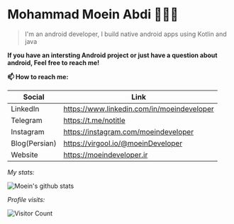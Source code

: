 # Mohammad Moein Abdi 👨🏻‍💻

> I'm an android developer, I build native android apps using Kotlin and java

**If you have an intersting Android project or just have a question about android, Feel free to reach me!**

**📫 How to reach me:**

Social | Link
------ | ----
LinkedIn | https://www.linkedin.com/in/moeindeveloper
Telegram | https://t.me/notitle
Instagram | https://instagram.com/moeindeveloper
Blog(Persian) | https://virgool.io/@moeinDeveloper
Website | https://moeindeveloper.ir


*My stats:*

![Moein's github stats](https://github-readme-stats.vercel.app/api?username=moeindev&include_all_commits=true&show_icons=true&theme=dracula)


*Profile visits:*

![Visitor Count](https://profile-counter.glitch.me/moeindev/count.svg)


